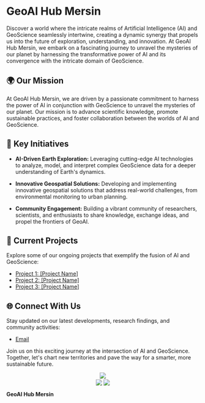 # GeoAI Hub Mersin

Discover a world where the intricate realms of Artificial Intelligence (AI) and GeoScience seamlessly intertwine, creating a dynamic synergy that propels us into the future of exploration, understanding, and innovation. At GeoAI Hub Mersin, we embark on a fascinating journey to unravel the mysteries of our planet by harnessing the transformative power of AI and its convergence with the intricate domain of GeoScience.

## 🌍 Our Mission
At GeoAI Hub Mersin, we are driven by a passionate commitment to harness the power of AI in conjunction with GeoScience to unravel the mysteries of our planet. Our mission is to advance scientific knowledge, promote sustainable practices, and foster collaboration between the worlds of AI and GeoScience.

## 🚀 Key Initiatives
- **AI-Driven Earth Exploration:** Leveraging cutting-edge AI technologies to analyze, model, and interpret complex GeoScience data for a deeper understanding of Earth's dynamics.
  
- **Innovative Geospatial Solutions:** Developing and implementing innovative geospatial solutions that address real-world challenges, from environmental monitoring to urban planning.

- **Community Engagement:** Building a vibrant community of researchers, scientists, and enthusiasts to share knowledge, exchange ideas, and propel the frontiers of GeoAI.

## 🔬 Current Projects
Explore some of our ongoing projects that exemplify the fusion of AI and GeoScience:
- [Project 1: [Project Name]](link-to-project)
- [Project 2: [Project Name]](link-to-project)
- [Project 3: [Project Name]](link-to-project)

## 🌐 Connect With Us
Stay updated on our latest developments, research findings, and community activities:
- [Email](mailto:info@geoaihubmersin.org)

Join us on this exciting journey at the intersection of AI and GeoScience. Together, let's chart new territories and pave the way for a smarter, more sustainable future.

<div align="center">
  <img src="http://github-profile-summary-cards.vercel.app/api/cards/profile-details?username=geoaihub&theme=swift" align="center"/>
</div>

<div align="center">
  <img src="http://github-profile-summary-cards.vercel.app/api/cards/stats?username=geoaihub&theme=swift" align="center"/>
  <img src="http://github-profile-summary-cards.vercel.app/api/cards/most-commit-language?username=geoaihub&theme=swift" align="center"/>
</div>

**GeoAI Hub Mersin**
